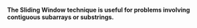 **The Sliding Window technique is useful for problems involving contiguous subarrays or substrings.**
